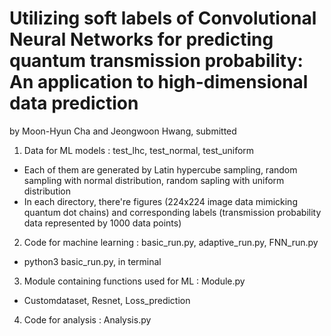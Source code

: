 # Utilizing soft labels of Convolutional Neural Networks for predicting quantum transmission probability: An application to high-dimensional data prediction

by Moon-Hyun Cha and Jeongwoon Hwang, submitted

1. Data for ML models : test_lhc, test_normal, test_uniform
* Each of them are generated by Latin hypercube sampling, random sampling with normal distribution, random sapling with uniform distribution
* In each directory, there're figures (224x224 image data mimicking quantum dot chains) and corresponding labels (transmission probability data represented by 1000 data points)

2. Code for machine learning : basic_run.py, adaptive_run.py, FNN_run.py
* python3 basic_run.py, in terminal

3. Module containing functions used for ML : Module.py
* Customdataset, Resnet, Loss_prediction 
 
4. Code for analysis : Analysis.py
